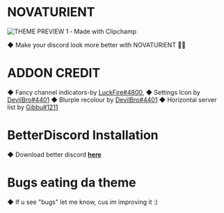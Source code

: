# NOVATURIENT
![THEME PREVIEW 1 ‐ Made with Clipchamp](https://user-images.githubusercontent.com/84565593/134128065-ff85c983-575f-4a1d-afcf-fd69786b55a6.gif)

◆ Make your discord look more better with NOVATURIENT 🤪🔥
# ADDON CREDIT
◆ Fancy channel indicators-by [LuckFire#4800](https://github.com/LuckFire),
◆ Settings Icon by [DevilBro#4401](https://github.com/mwittrien)
◆ Blurple recolour by [DevilBro#4401](https://github.com/mwittrien)
◆ Horizontal server list by [Gibbu#1211](https://github.com/Gibbu)
# BetterDiscord Installation
◆ Download better discord [**here**](https://betterdiscord.app/)
# Bugs eating da theme
◆ If u see "bugs" let me know, cus im improving it :)
